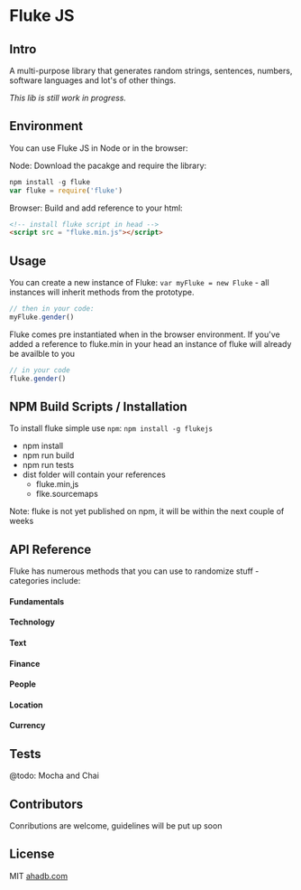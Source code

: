 # Fluke JS

## Intro

A multi-purpose library that generates random strings, sentences, numbers, software languages and lot's of other things.

*This lib is still work in progress.*

## Environment

You can use Fluke JS in Node or in the browser:

Node: Download the pacakge and require the library:

``` javascript
npm install -g fluke
var fluke = require('fluke')
```

Browser: Build and add reference to your html:

``` html
<!-- install fluke script in head -->
<script src = "fluke.min.js"></script>
```

## Usage

You can create a new instance of Fluke: `var myFluke = new Fluke` - all instances will inherit methods from the prototype.

 ``` javascript
 // then in your code:
 myFluke.gender()
 ```
Fluke comes pre instantiated when in the browser environment. If you've added a reference to fluke.min in your head an instance of fluke will already be availble to you

 ``` javascript
 // in your code
 fluke.gender()
 ```

## NPM Build Scripts / Installation

To install fluke simple use `npm`: `npm install -g flukejs`

* npm install
* npm run build
* npm run tests
* dist folder will contain your references
  * fluke.min,js
  * flke.sourcemaps


Note: fluke is not yet published on npm, it will be within the next couple of weeks

## API Reference

Fluke has numerous methods that you can use to randomize stuff - categories include:

#### Fundamentals

#### Technology

#### Text

#### Finance

#### People

#### Location

#### Currency

## Tests

@todo: Mocha and Chai

## Contributors

Conributions are welcome, guidelines will be put up soon

## License

MIT [ahadb.com](http:////ahadb.com)


